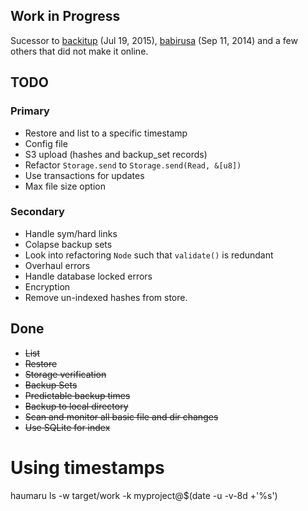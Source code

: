 ## Work in Progress

Sucessor to [backitup](https://github.com/shanegibbs/backitup) (Jul 19, 2015), [babirusa](https://github.com/shanegibbs/babirusa) (Sep 11, 2014) and a few others that did not make it online.

## TODO

### Primary
* Restore and list to a specific timestamp
* Config file
* S3 upload (hashes and backup_set records)
* Refactor `Storage.send` to `Storage.send(Read, &[u8])`
* Use transactions for updates
* Max file size option

### Secondary
* Handle sym/hard links
* Colapse backup sets
* Look into refactoring `Node` such that `validate()` is redundant
* Overhaul errors
* Handle database locked errors
* Encryption
* Remove un-indexed hashes from store.

## Done
* ~~List~~
* ~~Restore~~
* ~~Storage verification~~
* ~~Backup Sets~~
* ~~Predictable backup times~~
* ~~Backup to local directory~~
* ~~Scan and monitor all basic file and dir changes~~
* ~~Use SQLite for index~~

# Using timestamps

haumaru ls -w target/work -k myproject@$(date -u -v-8d +'%s')
